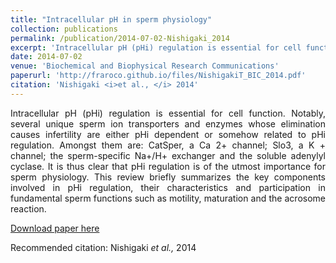 ```yaml
---
title: "Intracellular pH in sperm physiology"
collection: publications
permalink: /publication/2014-07-02-Nishigaki_2014
excerpt: 'Intracellular pH (pHi) regulation is essential for cell function. Notably, several unique sperm ion transporters and enzymes whose elimination causes infertility are either pHi dependent or somehow related to pHi regulation. Amongst them are: CatSper, a Ca 2+ channel; Slo3, a K + channel; the sperm-specific Na+/H+ exchanger and the soluble adenylyl cyclase. It is thus clear that pHi regulation is of the utmost importance for sperm physiology. This review briefly summarizes the key components involved in pHi regulation, their characteristics and participation in fundamental sperm functions such as motility, maturation and the acrosome reaction.'
date: 2014-07-02
venue: 'Biochemical and Biophysical Research Communications'
paperurl: 'http://fraroco.github.io/files/NishigakiT_BIC_2014.pdf'
citation: 'Nishigaki <i>et al., </i> 2014'
---
```

<div style="text-align: justify">
  <div markdown = "1">
Intracellular pH (pHi) regulation is essential for cell function. Notably, several unique sperm ion transporters and enzymes whose elimination causes infertility are either pHi dependent or somehow related to pHi regulation. Amongst them are: CatSper, a Ca 2+ channel; Slo3, a K + channel; the sperm-specific Na+/H+ exchanger and the soluble adenylyl cyclase. It is thus clear that pHi regulation is of the utmost importance for sperm physiology. This review briefly summarizes the key components involved in pHi regulation, their characteristics and participation in fundamental sperm functions such as motility, maturation and the acrosome reaction.

[Download paper here](http://fraroco.github.io/files/NishigakiT_BIC_2014.pdf)

Recommended citation: Nishigaki <i>et al., </i> 2014
  </div>
</div>
